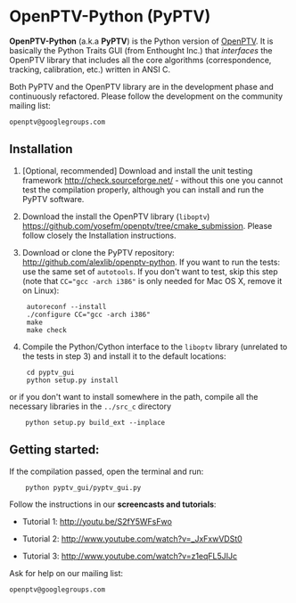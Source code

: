 OpenPTV-Python (PyPTV)
======================

**OpenPTV-Python** (a.k.a **PyPTV**) is the Python version of [OpenPTV](http://www.openptv.net). It is basically the Python Traits GUI (from Enthought Inc.) that *interfaces* the OpenPTV library that includes all the core algorithms (correspondence, tracking, calibration, etc.) written in ANSI C. 

Both PyPTV and the OpenPTV library are in the development phase and continuously refactored. Please follow the development on the community mailing list:

	openptv@googlegroups.com


## Installation

1. [Optional, recommended] Download and install the unit testing framework <http://check.sourceforge.net/> - without this one you cannot test the compilation properly, although you can install and run the PyPTV software.

2. Download the install the OpenPTV library (`liboptv`) <https://github.com/yosefm/openptv/tree/cmake_submission>. Please follow closely the Installation instructions. 

3. Download or clone the PyPTV repository: <http://github.com/alexlib/openptv-python>. If you want to run the tests: use the same set of `autotools`. If you don't want to test, skip this step (note that `CC="gcc -arch i386"` is only needed for Mac OS X, remove it on Linux):


		autoreconf --install
		./configure CC="gcc -arch i386"
		make
		make check
	
4. Compile the Python/Cython interface to the `liboptv` library (unrelated to the tests in step 3) and install it to the default locations:

		cd pyptv_gui
		python setup.py install
	
or if you don't want to install somewhere in the path, compile all the necessary libraries in the `../src_c` directory 

		python setup.py build_ext --inplace
	


## Getting started:

If the compilation passed, open the terminal and run:  

		python pyptv_gui/pyptv_gui.py

Follow the instructions in our **screencasts and tutorials**:
  
  *  Tutorial 1: <http://youtu.be/S2fY5WFsFwo>  
  
  *  Tutorial 2: <http://www.youtube.com/watch?v=_JxFxwVDSt0>   
  
  *  Tutorial 3: <http://www.youtube.com/watch?v=z1eqFL5JIJc>  
  
  
Ask for help on our mailing list:

	openptv@googlegroups.com

